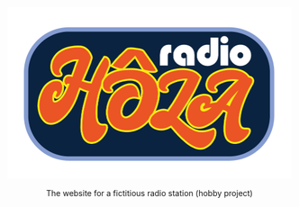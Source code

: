 ![alt text](https://github.com/holaradio/holaradio.github.io/blob/main/images/radiohola.png "Radio Hôla logotype")
<p align="center">The website for a fictitious radio station (hobby project)</p>
